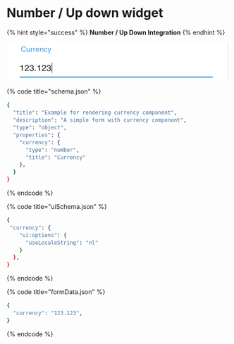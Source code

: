 # Number / Up down widget

{% hint style="success" %}
**Number / Up Down Integration**
{% endhint %}

![Currency Component](../.gitbook/assets/image%20%285%29.png)

{% code title="schema.json" %}
```bash
{
  "title": "Example for rendering currency component",
  "description": "A simple form with currency component",
  "type": "object",
  "properties": {
    "currency": {
      "type": "number",
      "title": "Currency"
    },
  }
}
```
{% endcode %}

{% code title="uiSchema.json" %}
```bash
{
 "currency": {
    "ui:options": {
      "useLocaleString": "nl"
    }
  },
}
```
{% endcode %}

{% code title="formData.json" %}
```bash
{
  "currency": "123.123",
}
```
{% endcode %}

